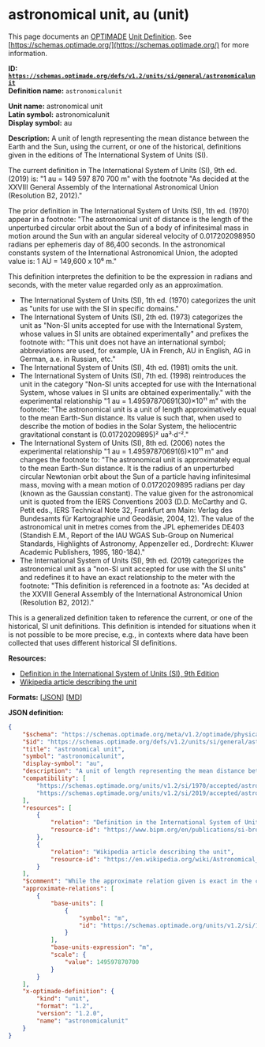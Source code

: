 # astronomical unit, au (unit)

This page documents an [OPTIMADE](https://www.optimade.org/) [Unit Definition](https://schemas.optimade.org/#definitions). See [https://schemas.optimade.org/](https://schemas.optimade.org/) for more information.

**ID: [`https://schemas.optimade.org/defs/v1.2/units/si/general/astronomicalunit`](https://schemas.optimade.org/defs/v1.2/units/si/general/astronomicalunit.md)**  
**Definition name:** `astronomicalunit`

**Unit name:** astronomical unit  
**Latin symbol:** astronomicalunit  
**Display symbol:** au  
  
**Description:** A unit of length representing the mean distance between the Earth and the Sun, using the current, or one of the historical, definitions given in the editions of The International System of Units (SI).

The current definition in The International System of Units (SI), 9th ed. (2019) is: "1 au = 149 597 870 700 m" with the footnote "As decided at the XXVIII General Assembly of the International Astronomical Union (Resolution B2, 2012)."

The prior definition in The International System of Units (SI), 1th ed. (1970) appear in a footnote: "The astronomical unit of distance is the length of the unperturbed circular orbit about the Sun of a body of infinitesimal mass in motion around the Sun with an angular sidereal velocity of 0.017202098950 radians per ephemeris day of 86,400 seconds. In the astronomical constants system of the International Astronomical Union, the adopted value is: 1 AU = 149,600 x 10⁶ m."

This definition interpretes the definition to be the expression in radians and seconds, with the meter value regarded only as an approximation.

- The International System of Units (SI), 1th ed. (1970) categorizes the unit as "units for use with the SI in specific domains."
- The International System of Units (SI), 2th ed. (1973) categorizes the unit as "Non-SI units accepted for use with the International System, whose values in SI units are obtained experimentally" and prefixes the footnote with: "This unit does not have an international symbol; abbreviations are used, for example, UA in French, AU in English, AG in German, а.е. in Russian, etc."
- The International System of Units (SI), 4th ed. (1981) omits the unit.
- The International System of Units (SI), 7th ed. (1998) reintroduces the unit in the category "Non-SI units accepted for use with the International System, whose values in SI units are obtained experimentally." with the experimental relationship "1 au = 1.49597870691(30)×10¹¹ m" with the footnote: "The astronomical unit is a unit of length approximatively equal to the mean Earth-Sun distance. Its value is such that, when used to describe the motion of bodies in the Solar System, the heliocentric gravitational constant is (0.01720209895)² ua³⋅d⁻²."
- The International System of Units (SI), 8th ed. (2006) notes the experimental relationship "1 au = 1.49597870691(6)×10¹¹ m" and changes the footnote to: "The astronomical unit is approximately equal to the mean Earth-Sun distance. It is the radius of an unperturbed circular Newtonian orbit about the Sun of a particle having infinitesimal mass, moving with a mean motion of 0.01720209895 radians per day (known as the Gaussian constant). The value given for the astronomical unit is quoted from the IERS Conventions 2003 (D.D. McCarthy and G. Petit eds., IERS Technical Note 32, Frankfurt am Main: Verlag des Bundesamts für Kartographie und Geodäsie, 2004, 12). The value of the astronomical unit in metres comes from the JPL ephemerides DE403 (Standish E.M., Report of the IAU WGAS Sub-Group on Numerical Standards, Highlights of Astronomy, Appenzeller ed., Dordrecht: Kluwer Academic Publishers, 1995, 180-184)."
- The International System of Units (SI), 9th ed. (2019) categorizes the astronomical unit as a "non-SI unit accepted for use with the SI units" and redefines it to have an exact relationship to the meter with the footnote: "This definition is referenced in a footnote as: "As decided at the XXVIII General Assembly of the International Astronomical Union (Resolution B2, 2012)."

This is a generalized definition taken to reference the current, or one of the historical, SI unit definitions.
This definition is intended for situations when it is not possible to be more precise, e.g., in contexts where data have been collected that uses different historical SI definitions.

**Resources:**

- [Definition in the International System of Units (SI), 9th Edition](https://www.bipm.org/en/publications/si-brochure)
- [Wikipedia article describing the unit](https://en.wikipedia.org/wiki/Astronomical_unit)


**Formats:** [[JSON](astronomicalunit.json)] [[MD](astronomicalunit.md)]

**JSON definition:**

``` json
{
    "$schema": "https://schemas.optimade.org/meta/v1.2/optimade/physical_unit_definition.md",
    "$id": "https://schemas.optimade.org/defs/v1.2/units/si/general/astronomicalunit",
    "title": "astronomical unit",
    "symbol": "astronomicalunit",
    "display-symbol": "au",
    "description": "A unit of length representing the mean distance between the Earth and the Sun, using the current, or one of the historical, definitions given in the editions of The International System of Units (SI).\n\nThe current definition in The International System of Units (SI), 9th ed. (2019) is: \"1 au = 149 597 870 700 m\" with the footnote \"As decided at the XXVIII General Assembly of the International Astronomical Union (Resolution B2, 2012).\"\n\nThe prior definition in The International System of Units (SI), 1th ed. (1970) appear in a footnote: \"The astronomical unit of distance is the length of the unperturbed circular orbit about the Sun of a body of infinitesimal mass in motion around the Sun with an angular sidereal velocity of 0.017202098950 radians per ephemeris day of 86,400 seconds. In the astronomical constants system of the International Astronomical Union, the adopted value is: 1 AU = 149,600 x 10\u2076 m.\"\n\nThis definition interpretes the definition to be the expression in radians and seconds, with the meter value regarded only as an approximation.\n\n- The International System of Units (SI), 1th ed. (1970) categorizes the unit as \"units for use with the SI in specific domains.\"\n- The International System of Units (SI), 2th ed. (1973) categorizes the unit as \"Non-SI units accepted for use with the International System, whose values in SI units are obtained experimentally\" and prefixes the footnote with: \"This unit does not have an international symbol; abbreviations are used, for example, UA in French, AU in English, AG in German, \u0430.\u0435. in Russian, etc.\"\n- The International System of Units (SI), 4th ed. (1981) omits the unit.\n- The International System of Units (SI), 7th ed. (1998) reintroduces the unit in the category \"Non-SI units accepted for use with the International System, whose values in SI units are obtained experimentally.\" with the experimental relationship \"1 au = 1.49597870691(30)\u00d710\u00b9\u00b9 m\" with the footnote: \"The astronomical unit is a unit of length approximatively equal to the mean Earth-Sun distance. Its value is such that, when used to describe the motion of bodies in the Solar System, the heliocentric gravitational constant is (0.01720209895)\u00b2 ua\u00b3\u22c5d\u207b\u00b2.\"\n- The International System of Units (SI), 8th ed. (2006) notes the experimental relationship \"1 au = 1.49597870691(6)\u00d710\u00b9\u00b9 m\" and changes the footnote to: \"The astronomical unit is approximately equal to the mean Earth-Sun distance. It is the radius of an unperturbed circular Newtonian orbit about the Sun of a particle having infinitesimal mass, moving with a mean motion of 0.01720209895 radians per day (known as the Gaussian constant). The value given for the astronomical unit is quoted from the IERS Conventions 2003 (D.D. McCarthy and G. Petit eds., IERS Technical Note 32, Frankfurt am Main: Verlag des Bundesamts f\u00fcr Kartographie und Geod\u00e4sie, 2004, 12). The value of the astronomical unit in metres comes from the JPL ephemerides DE403 (Standish E.M., Report of the IAU WGAS Sub-Group on Numerical Standards, Highlights of Astronomy, Appenzeller ed., Dordrecht: Kluwer Academic Publishers, 1995, 180-184).\"\n- The International System of Units (SI), 9th ed. (2019) categorizes the astronomical unit as a \"non-SI unit accepted for use with the SI units\" and redefines it to have an exact relationship to the meter with the footnote: \"This definition is referenced in a footnote as: \"As decided at the XXVIII General Assembly of the International Astronomical Union (Resolution B2, 2012).\"\n\nThis is a generalized definition taken to reference the current, or one of the historical, SI unit definitions.\nThis definition is intended for situations when it is not possible to be more precise, e.g., in contexts where data have been collected that uses different historical SI definitions.",
    "compatibility": [
        "https://schemas.optimade.org/units/v1.2/si/1970/accepted/astronomicalunit",
        "https://schemas.optimade.org/units/v1.2/si/2019/accepted/astronomicalunit"
    ],
    "resources": [
        {
            "relation": "Definition in the International System of Units (SI), 9th Edition",
            "resource-id": "https://www.bipm.org/en/publications/si-brochure"
        },
        {
            "relation": "Wikipedia article describing the unit",
            "resource-id": "https://en.wikipedia.org/wiki/Astronomical_unit"
        }
    ],
    "$comment": "While the approximate relation given is exact in the current definition of the SI system, this unit definition is a generalized definition that may also reference prior definitions of the astronomical unit, for which this relationship is only approximate.",
    "approximate-relations": [
        {
            "base-units": [
                {
                    "symbol": "m",
                    "id": "https://schemas.optimade.org/units/v1.2/si/1960/base/metre"
                }
            ],
            "base-units-expression": "m",
            "scale": {
                "value": 149597870700
            }
        }
    ],
    "x-optimade-definition": {
        "kind": "unit",
        "format": "1.2",
        "version": "1.2.0",
        "name": "astronomicalunit"
    }
}
```